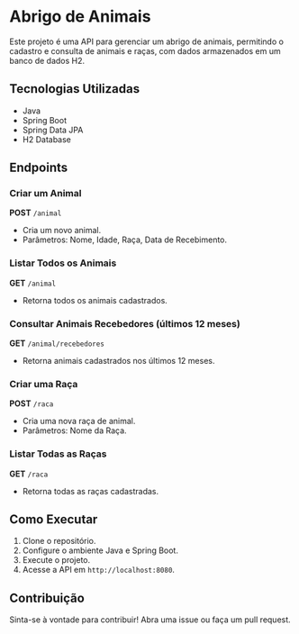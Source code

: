 # Abrigo de Animais

Este projeto é uma API para gerenciar um abrigo de animais, permitindo o cadastro e consulta de animais e raças, com dados armazenados em um banco de dados H2.

## Tecnologias Utilizadas

- Java
- Spring Boot
- Spring Data JPA
- H2 Database

## Endpoints

### Criar um Animal

**POST** `/animal`

- Cria um novo animal.
- Parâmetros: Nome, Idade, Raça, Data de Recebimento.

### Listar Todos os Animais

**GET** `/animal`

- Retorna todos os animais cadastrados.

### Consultar Animais Recebedores (últimos 12 meses)

**GET** `/animal/recebedores`

- Retorna animais cadastrados nos últimos 12 meses.

### Criar uma Raça

**POST** `/raca`

- Cria uma nova raça de animal.
- Parâmetros: Nome da Raça.

### Listar Todas as Raças

**GET** `/raca`

- Retorna todas as raças cadastradas.

## Como Executar

1. Clone o repositório.
2. Configure o ambiente Java e Spring Boot.
3. Execute o projeto.
4. Acesse a API em `http://localhost:8080`.

## Contribuição

Sinta-se à vontade para contribuir! Abra uma issue ou faça um pull request.
